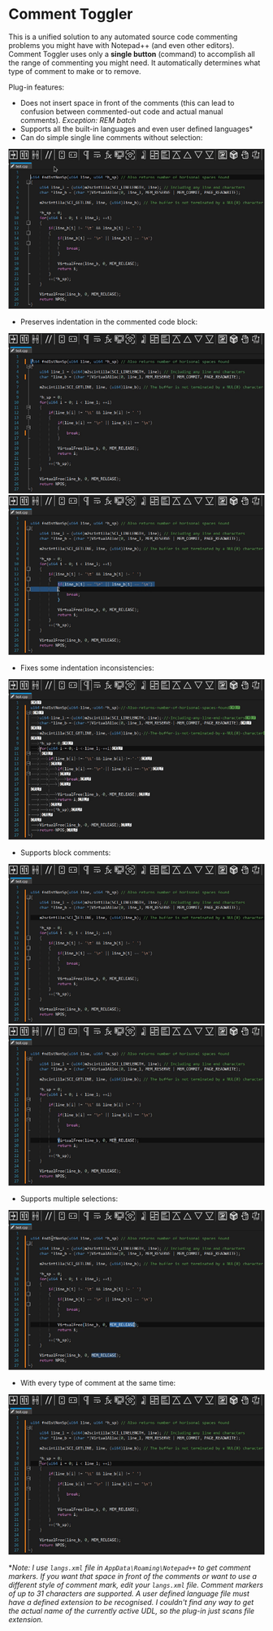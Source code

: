 # Comment Toggler

This is a unified solution to any automated source code commenting problems you might have with Notepad++ (and even other editors).
Comment Toggler uses only a **single button** (command) to accomplish all the range of commenting you might need. It automatically determines what type of comment to make or to remove.

Plug-in features:
* Does not insert space in front of the comments (this can lead to confusion between commented-out code and actual manual comments). *Exception: REM batch*
* Supports all the built-in languages and even user defined languages*
* Can do simple single line comments without selection:
<img src="readme/single_line.gif">
<ul><li>Preserves indentation in the commented code block:</li></ul>
<img src="readme/selection_single_lines_0.gif">
<img src="readme/selection_single_lines_2.gif">
<ul><li>Fixes some indentation inconsistencies:</li></ul>
<img src="readme/selection_single_lines_1.gif">
<ul><li>Supports block comments:</li></ul>
<img src="readme/block_simple.gif">
<img src="readme/block_diff_selects.gif">
<ul><li>Supports multiple selections:</li></ul>
<img src="readme/multi_select_blocks.gif">
<ul><li>With every type of comment at the same time:</li></ul>
<img src="readme/multi_select_block_line_single_combo.gif">

**Note: I use `langs.xml` file in `AppData\Roaming\Notepad++` to get comment markers. If you want that space in front of the comments or want to use a different style of comment mark, edit your `langs.xml` file. Comment markers of up to 31 characters are supported. A user defined language file must have a defined extension to be recognised. I couldn't find any way to get the actual name of the currently active UDL, so the plug-in just scans file extension.*
